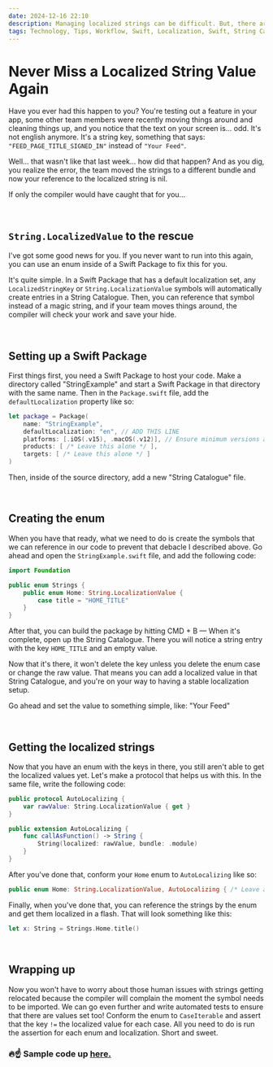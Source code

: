 ```yaml
---
date: 2024-12-16 22:10
description: Managing localized strings can be difficult. But, there are some tools on how to manage localized strings in iOS to make sure we don't royally mess things up. In this article, we'll cover how to utilize compile time checks and prevent errors with localized strings.
tags: Technology, Tips, Workflow, Swift, Localization, Swift, String Catalogue
---
```

# Never Miss a Localized String Value Again

Have you ever had this happen to you? You're testing out a feature in your app, some other team members were recently moving things around and cleaning things up, and you notice that the text on your screen is… odd. It's not english anymore. It's a string key, something that says: `"FEED_PAGE_TITLE_SIGNED_IN"` instead of `"Your Feed"`.

Well… that wasn't like that last week… how did that happen? And as you dig, you realize the error, the team moved the strings to a different bundle and now your reference to the localized string is nil. 

If only the compiler would have caught that for you…

<br/>

## `String.LocalizedValue` to the rescue

I've got some good news for you. If you never want to run into this again, you can use an enum inside of a Swift Package to fix this for you. 

It's quite simple. In a Swift Package that has a default localization set, any `LocalizedStringKey` or `String.LocalizationValue` symbols will automatically create entries in a String Catalogue. Then, you can reference that symbol instead of a magic string, and if your team moves things around, the compiler will check your work and save your hide.

<br/>

## Setting up a Swift Package

First things first, you need a Swift Package to host your code. Make a directory called "StringExample" and start a Swift Package in that directory with the same name. Then in the `Package.swift` file, add the `defaultLocalization` property like so:

```swift
let package = Package(
    name: "StringExample",
    defaultLocalization: "en", // ADD THIS LINE
    platforms: [.iOS(.v15), .macOS(.v12)], // Ensure minimum versions are set
    products: [ /* Leave this alone */ ],
    targets: [ /* Leave this alone */ ]
)
```

Then, inside of the source directory, add a new "String Catalogue" file.

<br/>

## Creating the enum

When you have that ready, what we need to do is create the symbols that we can reference in our code to prevent that debacle I described above. Go ahead and open the `StringExample.swift` file, and add the following code:

```swift
import Foundation

public enum Strings {
    public enum Home: String.LocalizationValue {
        case title = "HOME_TITLE"
    }
}
```

After that, you can build the package by hitting CMD + B — When it's complete, open up the String Catalogue. There you will notice a string entry with the key `HOME_TITLE` and an empty value.

Now that it's there, it won't delete the key unless you delete the enum case or change the raw value. That means you can add a localized value in that String Catalogue, and you're on your way to having a stable localization setup.

Go ahead and set the value to something simple, like: "Your Feed"

<br/>

## Getting the localized strings

Now that you have an enum with the keys in there, you still aren't able to get the localized values yet. Let's make a protocol that helps us with this. In the same file, write the following code:

```swift
public protocol AutoLocalizing {
    var rawValue: String.LocalizationValue { get }
}

public extension AutoLocalizing {
    func callAsFunction() -> String {
        String(localized: rawValue, bundle: .module)
    }
}
```

After you've done that, conform your `Home` enum to `AutoLocalizing` like so:

```swift
public enum Home: String.LocalizationValue, AutoLocalizing { /* Leave alone */ }
```

Finally, when you've done that, you can reference the strings by the enum and get them localized in a flash. That will look something like this:

```swift
let x: String = Strings.Home.title()
```

<br/>

## Wrapping up

Now you won't have to worry about those human issues with strings getting relocated because the compiler will complain the moment the symbol needs to be imported. We can go even further and write automated tests to ensure that there are values set too! Conform the enum to `CaseIterable` and assert that the key `!=` the localized value for each case. All you need to do is run the assertion for each enum and localization. Short and sweet.

### 🔥☝️ Sample code up [here.](https://github.com/JZDesign/AutoLocalizingExample)


